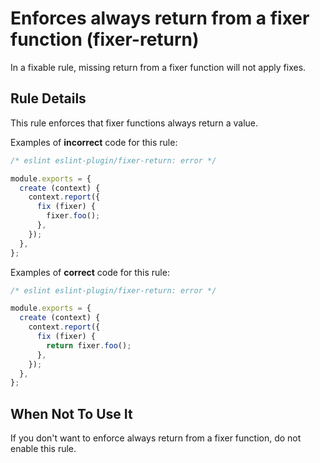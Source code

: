 # Enforces always return from a fixer function (fixer-return)

In a fixable rule, missing return from a fixer function will not apply fixes.

## Rule Details

This rule enforces that fixer functions always return a value.

Examples of **incorrect** code for this rule:

```js
/* eslint eslint-plugin/fixer-return: error */

module.exports = {
  create (context) {
    context.report({
      fix (fixer) {
        fixer.foo();
      },
    });
  },
};
```

Examples of **correct** code for this rule:

```js
/* eslint eslint-plugin/fixer-return: error */

module.exports = {
  create (context) {
    context.report({
      fix (fixer) {
        return fixer.foo();
      },
    });
  },
};
```

## When Not To Use It

If you don't want to enforce always return from a fixer function, do not enable this rule.
